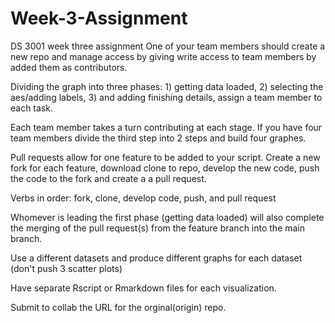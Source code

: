 # Week-3-Assignment
DS 3001 week three assignment 
One of your team members should create a new repo and manage access by giving write access to team members by added them as contributors.

Dividing the graph into three phases: 1) getting data loaded, 2) selecting the aes/adding labels, 3) and adding finishing details, assign a team member to each task.

Each team member takes a turn contributing at each stage. If you have four team members divide the third step into 2 steps and build four graphes.

Pull requests allow for one feature to be added to your script. Create a new fork for each feature, download clone to repo, develop the new code, push the code to the fork and create a a pull request.

Verbs in order: fork, clone, develop code, push, and pull request

Whomever is leading the first phase (getting data loaded) will also complete the merging of the pull request(s) from the feature branch into the main branch.

Use a different datasets and produce different graphs for each dataset (don't push 3 scatter plots)

Have separate Rscript or Rmarkdown files for each visualization.

Submit to collab the URL for the orginal(origin) repo.
